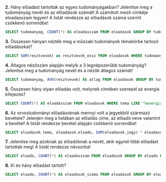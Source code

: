 **2.** Hány előadást tartottak az egyes tudományágakban? Jelenítse meg a tudományág nevét és az előadások számát! A számított mező címkéje eloadasszam legyen! A listát rendezze az előadások száma szerint csökkenő sorrendbe!
```sql
SELECT tudomanyag, COUNT(*) AS eloadasszam FROM eloadasok GROUP BY tudomanyag ORDER BY eloadasszam DESC;
```

**3.** Összesen hányan nézték meg a műszaki tudományok témakörbe tartozó előadásokat?
```sql
SELECT SUM(resztvevok) as resztvevok_ossz FROM eloadasok WHERE tudomanyag LIKE "műszaki tudományok";
```

**4.** Átlagos nézőszám alapján melyik a 3 legnépszerűbb tudományág? Jelenítse meg a tudományág nevét és a nézők átlagos számát!
```sql
SELECT tudomanyag, AVG(resztvevok) AS atlag FROM eloadasok GROUP BY tudomanyag ORDER BY atlag DESC LIMIT 3;
```

**5.** Összesen hány olyan előadás volt, melynek címében szerepel az energia kifejezés?
```sql
SELECT COUNT(*) AS eloadasszam FROM eloadasok WHERE tema LIKE "%energia%";
```

**6.** Az orvostudományi előadásoknak mennyi volt a jegyekből származó bevétele? Jelenjen meg a listában az előadás címe, az előadó neve valamint a bevétel! A listát rendezze bevétel alapján csökkenő sorrendbe!
```sql
SELECT eloadasok.tema, eloadasok.eloado, SUM(eloadasok.jegy) * eloadasok.resztvevok AS bevetel FROM eloadasok WHERE tudomanyag LIKE 'orvostudományok' GROUP BY eloadasok.tema, eloadasok.eloado ORDER BY bevetel DESC;
```

**7.** Jelenítse meg azoknak az előadóknak a nevét, akik egynél több előadást tartottak meg! A listát rendezze névsorba!
```sql
SELECT eloado, COUNT(*) AS eloadasszam FROM eloadasok GROUP BY eloado HAVING COUNT(*) > 1 ORDER BY eloado;
```

**8.** Ki és hány előadást tartott?
```sql
SELECT eloado, COUNT(*) AS eloadasok_szama FROM eloadasok GROUP BY eloado;
```
